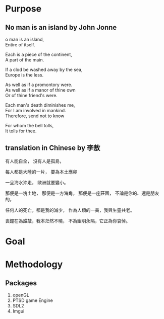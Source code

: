 # Purpose
## No man is an island by John Jonne
o man is an island,  
Entire of itself.  

Each is a piece of the continent,  
A part of the main.  

If a clod be washed away by the sea,  
Europe is the less.  

As well as if a promontory were.  
As well as if a manor of thine own  
Or of thine friend's were.  

Each man's death diminishes me,  
For I am involved in mankind.  
Therefore, send not to know  

For whom the bell tolls,  
It tolls for thee.

## translation in Chinese by 李敖

有人能自全，
沒有人是孤島，

每人都是大陸的一片，
要為本土應卯

一旦海水沖走，
歐洲就要變小。

那便是一塊土地，
那便是一方海角，
那便是一座莊園，
不論是你的、還是朋友的，

任何人的死亡，都是我的減少，
作為人類的一員，我與生靈共老。

喪鐘在為誰敲，我本茫然不曉，
不為幽明永隔，它正為你哀悼。


# Goal

# Methodology

## Packages
1. openGL
2. PTSD game Engine
3. SDL2
4. Imgui